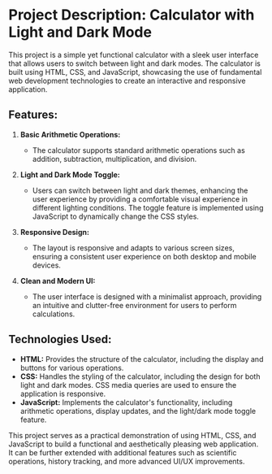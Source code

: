# Project Description: Calculator with Light and Dark Mode

This project is a simple yet functional calculator with a sleek user interface that allows users to switch between light and dark modes. The calculator is built using HTML, CSS, and JavaScript, showcasing the use of fundamental web development technologies to create an interactive and responsive application.

## Features:

1. **Basic Arithmetic Operations:**
   - The calculator supports standard arithmetic operations such as addition, subtraction, multiplication, and division.

2. **Light and Dark Mode Toggle:**
   - Users can switch between light and dark themes, enhancing the user experience by providing a comfortable visual experience in different lighting conditions. The toggle feature is implemented using JavaScript to dynamically change the CSS styles.

3. **Responsive Design:**
   - The layout is responsive and adapts to various screen sizes, ensuring a consistent user experience on both desktop and mobile devices.

4. **Clean and Modern UI:**
   - The user interface is designed with a minimalist approach, providing an intuitive and clutter-free environment for users to perform calculations.

## Technologies Used:

- **HTML:** Provides the structure of the calculator, including the display and buttons for various operations.
- **CSS:** Handles the styling of the calculator, including the design for both light and dark modes. CSS media queries are used to ensure the application is responsive.
- **JavaScript:** Implements the calculator's functionality, including arithmetic operations, display updates, and the light/dark mode toggle feature.

This project serves as a practical demonstration of using HTML, CSS, and JavaScript to build a functional and aesthetically pleasing web application. It can be further extended with additional features such as scientific operations, history tracking, and more advanced UI/UX improvements.
